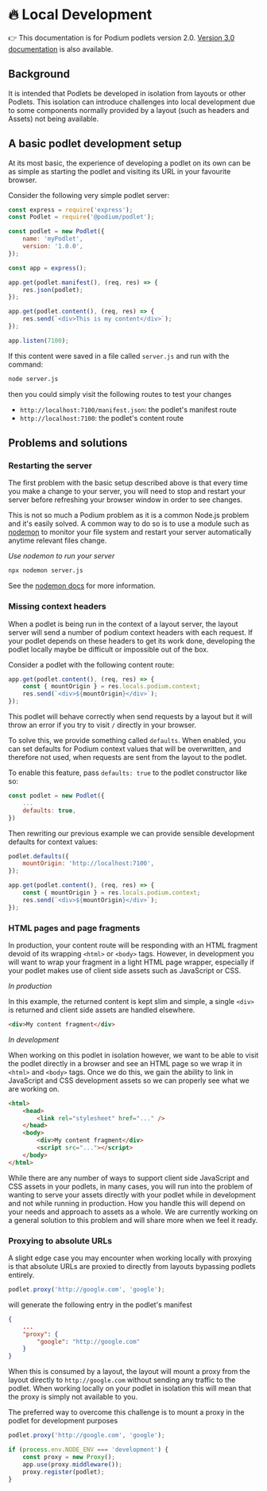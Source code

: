 # 🔥 Local Development

👉 This documentation is for Podium podlets version 2.0. [Version 3.0 documentation](/docs/podlets/local_development.html) is also available.

## Background

It is intended that Podlets be developed in isolation from layouts or other Podlets. This isolation can introduce challenges into local development due to some components normally provided by a layout (such as headers and Assets) not being available.

## A basic podlet development setup

At its most basic, the experience of developing a podlet on its own can be as simple as starting the podlet and visiting its URL in your favourite browser.

Consider the following very simple podlet server:

```js
const express = require('express');
const Podlet = require('@podium/podlet');

const podlet = new Podlet({
    name: 'myPodlet',
    version: '1.0.0',
});

const app = express();

app.get(podlet.manifest(), (req, res) => {
    res.json(podlet);
});

app.get(podlet.content(), (req, res) => {
    res.send(`<div>This is my content</div>`);
});

app.listen(7100);
```

If this content were saved in a file called `server.js` and run with the command:

```bash
node server.js
```

then you could simply visit the following routes to test your changes

-   `http://localhost:7100/manifest.json`: the podlet's manifest route
-   `http://localhost:7100`: the podlet's content route

## Problems and solutions

### Restarting the server

The first problem with the basic setup described above is that every time you make a change to your server, you will need to stop and restart your server before refreshing your browser window in order to see changes.

This is not so much a Podium problem as it is a common Node.js problem and it's easily solved. A common way to do so is to use a module such as [nodemon](http://nodemon.io) to monitor your file system and restart your server automatically anytime relevant files change.

_Use nodemon to run your server_

```bash
npx nodemon server.js
```

See the [nodemon docs](https://github.com/remy/nodemon#nodemon) for more information.

### Missing context headers

When a podlet is being run in the context of a layout server, the layout server will send a number of podium context headers with each request. If your podlet depends on these headers to get its work done, developing the podlet locally maybe be difficult or impossible out of the box.

Consider a podlet with the following content route:

```js
app.get(podlet.content(), (req, res) => {
    const { mountOrigin } = res.locals.podium.context;
    res.send(`<div>${mountOrigin}</div>`);
});
```

This podlet will behave correctly when send requests by a layout but it will throw an error if you try to visit `/` directly in your browser.

To solve this, we provide something called `defaults`. When enabled, you can set defaults for Podium context values that will be overwritten, and therefore not used, when requests are sent from the layout to the podlet.

To enable this feature, pass `defaults: true` to the podlet constructor like so:

```js
const podlet = new Podlet({
    ...
    defaults: true,
})
```

Then rewriting our previous example we can provide sensible development defaults for context values:

```js
podlet.defaults({
    mountOrigin: 'http://localhost:7100',
});

app.get(podlet.content(), (req, res) => {
    const { mountOrigin } = res.locals.podium.context;
    res.send(`<div>${mountOrigin}</div>`);
});
```

### HTML pages and page fragments

In production, your content route will be responding with an HTML fragment devoid of its wrapping `<html>` or `<body>` tags. However, in development you will want to wrap your fragment in a light HTML page wrapper, especially if your podlet makes use of client side assets such as JavaScript or CSS.

_In production_

In this example, the returned content is kept slim and simple, a single `<div>` is returned and client side assets are handled elsewhere.

```html
<div>My content fragment</div>
```

_In development_

When working on this podlet in isolation however, we want to be able to visit the podlet directly in a browser and see an HTML page so we wrap it in `<html>` and `<body>` tags. Once we do this, we gain the ability to link in JavaScript and CSS development assets so we can properly see what we are working on.

```html
<html>
    <head>
        <link rel="stylesheet" href="..." />
    </head>
    <body>
        <div>My content fragment</div>
        <script src="..."></script>
    </body>
</html>
```

While there are any number of ways to support client side JavaScript and CSS assets in your podlets, in many cases, you will run into the problem of wanting to serve your assets directly with your podlet while in development and not while running in production. How you handle this will depend on your needs and approach to assets as a whole. We are currently working on a general solution to this problem and will share more when we feel it ready.

### Proxying to absolute URLs

A slight edge case you may encounter when working locally with proxying is that absolute URLs are proxied to directly from layouts bypassing podlets entirely.

```js
podlet.proxy('http://google.com', 'google');
```

will generate the following entry in the podlet's manifest

```json
{
    ...
    "proxy": {
        "google": "http://google.com"
    }
}
```

When this is consumed by a layout, the layout will mount a proxy from the layout directly to `http://google.com` without sending any traffic to the podlet. When working locally on your podlet in isolation this will mean that the proxy is simply not available to you.

The preferred way to overcome this challenge is to mount a proxy in the podlet for development purposes

```js
podlet.proxy('http://google.com', 'google');

if (process.env.NODE_ENV === 'development') {
    const proxy = new Proxy();
    app.use(proxy.middleware());
    proxy.register(podlet);
}
```
